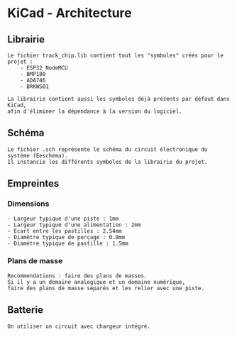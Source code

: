 # KiCad - Architecture

## Librairie
```
Le fichier track_chip.lib contient tout les "symboles" créés pour le projet :
	- ESP32 NodeMCU
	- BMP180
	- ADA746
	- BRKWS01

La librairie contient aussi les symboles déjà présents par défaut dans KiCad, 
afin d'éliminer la dépendance à la version du logiciel.
```

## Schéma
```
Le fichier .sch représente le schéma du circuit électronique du système (Eeschema).
Il instancie les différents symboles de la librairie du projet.
```

## Empreintes

### Dimensions
```
- Largeur typique d'une piste : 1mm
- Largeur typique d'une alimentation : 2mm
- Ecart entre les pastilles : 2.54mm
- Diamètre typique de perçage : 0.8mm
- Diamètre typique de pastille : 1.5mm
```

### Plans de masse
```
Recommendations : faire des plans de masses.
Si il y a un domaine analogique et un domaine numérique, 
faire des plans de masse séparés et les relier avec une piste.
```

## Batterie
```
On utiliser un circuit avec chargeur intégré.
```